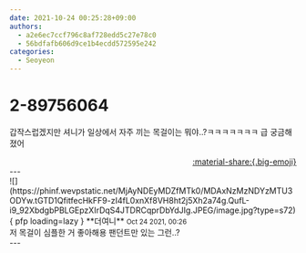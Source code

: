 ```yaml
---
date: 2021-10-24 00:25:28+09:00
authors:
  - a2e6ec7ccf796c8af728edd5c27e78c0
  - 56bdfafb606d9ce1b4ecdd572595e242
categories:
  - Seoyeon
---
```


# 2-89756064

<div class="post-container" markdown="1">
<div class="content-container md-sidebar__scrollwrap" markdown="1">

갑작스럽겠지만 셔니가 일상에서 자주 끼는 목걸이는 뭐야..?ㅋㅋㅋㅋㅋㅋㅋ 급 궁금해졌어

</div>
</div>

<div style="text-align: right;" markdown="1">
<a href="https://weverse.io/fromis9/fanpost/2-89756064" style="text-align: right;">:material-share:{.big-emoji}</a>
</div>
---

<div class="comments-container md-sidebar__scrollwrap" markdown="1">
<div class="comment" markdown="1">
<div class='id-container' markdown="1">
![](https://phinf.wevpstatic.net/MjAyNDEyMDZfMTk0/MDAxNzMzNDYzMTU3ODYw.tGTD1QfitfecHkFF9-zI4fL0xnXf8VH8ht2j5Xh2a74g.QufL-i9_92XbdgbPBLGEpzXIrDqS4JTDRCqprDbYdJIg.JPEG/image.jpg?type=s72){ pfp loading=lazy }
**<span class="artist">더여니</span>** <small>Oct 24 2021, 00:26</small><br>
</div>
<div class='comment-body' markdown="1">
저 목걸이 심플한 거 좋아해용 팬던트만 있는 그런..?
</div>
</div>
</div>
---
